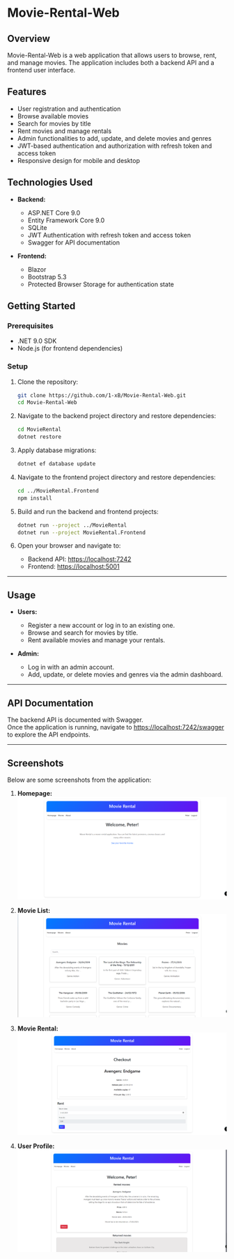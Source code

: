
# Movie-Rental-Web

## Overview

Movie-Rental-Web is a web application that allows users to browse, rent, and manage movies. The application includes both a backend API and a frontend user interface.

## Features

- User registration and authentication
- Browse available movies
- Search for movies by title
- Rent movies and manage rentals
- Admin functionalities to add, update, and delete movies and genres
- JWT-based authentication and authorization with refresh token and access token
- Responsive design for mobile and desktop

## Technologies Used

- **Backend:**
  - ASP.NET Core 9.0
  - Entity Framework Core 9.0
  - SQLite
  - JWT Authentication with refresh token and access token
  - Swagger for API documentation

- **Frontend:**
  - Blazor
  - Bootstrap 5.3
  - Protected Browser Storage for authentication state

## Getting Started

### Prerequisites

- .NET 9.0 SDK
- Node.js (for frontend dependencies)

### Setup

1. Clone the repository:
   ```sh
   git clone https://github.com/1-xB/Movie-Rental-Web.git
   cd Movie-Rental-Web
   ```

2. Navigate to the backend project directory and restore dependencies:
   ```sh
   cd MovieRental
   dotnet restore
   ```

3. Apply database migrations:
   ```sh
   dotnet ef database update
   ```

4. Navigate to the frontend project directory and restore dependencies:
   ```sh
   cd ../MovieRental.Frontend
   npm install
   ```

5. Build and run the backend and frontend projects:
   ```sh
   dotnet run --project ../MovieRental
   dotnet run --project MovieRental.Frontend
   ```

6. Open your browser and navigate to:
   - Backend API: [https://localhost:7242](https://localhost:7242)
   - Frontend: [https://localhost:5001](https://localhost:7086)

---

## Usage

- **Users:**
  - Register a new account or log in to an existing one.
  - Browse and search for movies by title.
  - Rent available movies and manage your rentals.

- **Admin:**
  - Log in with an admin account.
  - Add, update, or delete movies and genres via the admin dashboard.

---

## API Documentation

The backend API is documented with Swagger.  
Once the application is running, navigate to [https://localhost:7242/swagger](https://localhost:7242/swagger) to explore the API endpoints.

---

## Screenshots

Below are some screenshots from the application:

1. **Homepage:**
   ![Homepage](img/Image1.png)

2. **Movie List:**
   ![Movie List](img/Image2.png)

3. **Movie Rental:**
   ![Movie Rental](img/Image3.png)

4. **User Profile:**
   ![User Profile](img/Image4.png)
